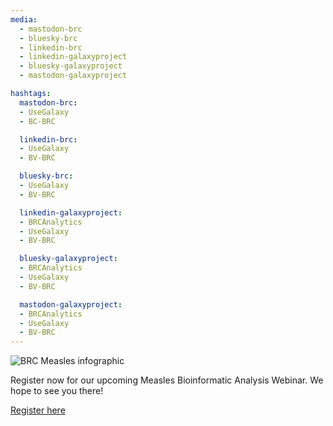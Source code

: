 ```yaml
---
media:
  - mastodon-brc
  - bluesky-brc
  - linkedin-brc
  - linkedin-galaxyproject
  - bluesky-galaxyproject
  - mastodon-galaxyproject

hashtags:
  mastodon-brc:
  - UseGalaxy
  - BC-BRC

  linkedin-brc:
  - UseGalaxy
  - BV-BRC

  bluesky-brc:
  - UseGalaxy
  - BV-BRC

  linkedin-galaxyproject:
  - BRCAnalytics
  - UseGalaxy
  - BV-BRC

  bluesky-galaxyproject:
  - BRCAnalytics
  - UseGalaxy
  - BV-BRC

  mastodon-galaxyproject:
  - BRCAnalytics
  - UseGalaxy
  - BV-BRC
---
```

![BRC Measles infographic](https://galaxyproject.org/events/2025-08-05-brc-measles-webinar/1752585196937.png)

Register now for our upcoming Measles Bioinformatic Analysis Webinar. We hope to see you there! 

[Register here](https://events.teams.microsoft.com/event/26e362e7-0d72-4c6a-9e86-0fd306368dfd@24d967f1-3ed8-4448-baa6-560ec572acb3)


